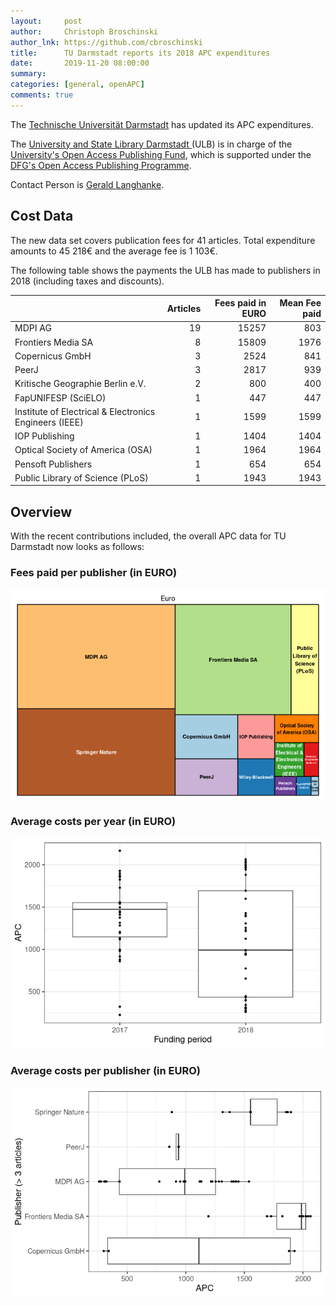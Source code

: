 ```yaml
---
layout:     post
author:     Christoph Broschinski
author_lnk: https://github.com/cbroschinski
title:      TU Darmstadt reports its 2018 APC expenditures
date:       2019-11-20 08:00:00
summary:    
categories: [general, openAPC]
comments: true
---
```





The [Technische Universität Darmstadt](https://www.tu-darmstadt.de) has updated its APC expenditures.

The [University and State Library Darmstadt ](https://www.ulb.tu-darmstadt.de/service/start/index.en.jsp) (ULB) is in charge of the [University's Open Access Publishing Fund](https://www.ulb.tu-darmstadt.de/service/elektronisches_publizieren/oa_publikationsfond/index.en.jsp), which is supported under the [DFG's Open Access Publishing Programme](http://www.dfg.de/en/research_funding/programmes/infrastructure/lis/funding_opportunities/open_access/).

Contact Person is [Gerald Langhanke](mailto:oa-fonds@ulb.tu-darmstadt.de).

## Cost Data



The new data set covers publication fees for 41 articles. Total expenditure amounts to 45 218€ and the average fee is 1 103€.

The following table shows the payments the ULB has made to publishers in 2018 (including taxes and discounts).


|                                                       | Articles| Fees paid in EURO| Mean Fee paid|
|:------------------------------------------------------|--------:|-----------------:|-------------:|
|MDPI AG                                                |       19|             15257|           803|
|Frontiers Media SA                                     |        8|             15809|          1976|
|Copernicus GmbH                                        |        3|              2524|           841|
|PeerJ                                                  |        3|              2817|           939|
|Kritische Geographie Berlin e.V.                       |        2|               800|           400|
|FapUNIFESP (SciELO)                                    |        1|               447|           447|
|Institute of Electrical & Electronics Engineers (IEEE) |        1|              1599|          1599|
|IOP Publishing                                         |        1|              1404|          1404|
|Optical Society of America (OSA)                       |        1|              1964|          1964|
|Pensoft Publishers                                     |        1|               654|           654|
|Public Library of Science (PLoS)                       |        1|              1943|          1943|

## Overview

With the recent contributions included, the overall APC data for TU Darmstadt now looks as follows: 

### Fees paid per publisher (in EURO)

![plot of chunk tree_darmstadt_2019_11_20_full](/figure/tree_darmstadt_2019_11_20_full-1.png)

###  Average costs per year (in EURO)

![plot of chunk box_darmstadt_2019_11_20_year_full](/figure/box_darmstadt_2019_11_20_year_full-1.png)

###  Average costs per publisher (in EURO)

![plot of chunk box_darmstadt_2019_11_20_publisher_full](/figure/box_darmstadt_2019_11_20_publisher_full-1.png)

